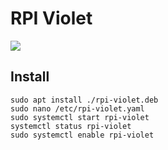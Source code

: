 # RPI Violet

![](https://github.com/gaiaz-iusipov/rpi-violet/workflows/golangci-lint/badge.svg)

## Install

```shell
sudo apt install ./rpi-violet.deb
sudo nano /etc/rpi-violet.yaml
sudo systemctl start rpi-violet
systemctl status rpi-violet
sudo systemctl enable rpi-violet
```
